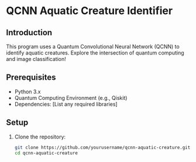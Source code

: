 # QCNN Aquatic Creature Identifier

## Introduction
This program uses a Quantum Convolutional Neural Network (QCNN) to identify aquatic creatures. Explore the intersection of quantum computing and image classification!

## Prerequisites
- Python 3.x
- Quantum Computing Environment (e.g., Qiskit)
- Dependencies: [List any required libraries]

## Setup
1. Clone the repository:
   ```bash
   git clone https://github.com/yourusername/qcnn-aquatic-creature.git
   cd qcnn-aquatic-creature
